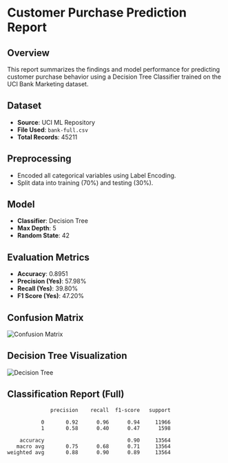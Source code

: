 
# Customer Purchase Prediction Report

## Overview
This report summarizes the findings and model performance for predicting customer purchase behavior using a Decision Tree Classifier trained on the UCI Bank Marketing dataset.

## Dataset
- **Source**: UCI ML Repository
- **File Used**: `bank-full.csv`
- **Total Records**: 45211

## Preprocessing
- Encoded all categorical variables using Label Encoding.
- Split data into training (70%) and testing (30%).

## Model
- **Classifier**: Decision Tree
- **Max Depth**: 5
- **Random State**: 42

## Evaluation Metrics
- **Accuracy**: 0.8951
- **Precision (Yes)**: 57.98%
- **Recall (Yes)**: 39.80%
- **F1 Score (Yes)**: 47.20%

## Confusion Matrix
![Confusion Matrix](confusion_matrix_plot.png)

## Decision Tree Visualization
![Decision Tree](decision_tree_plot.png)

## Classification Report (Full)

```
              precision    recall  f1-score   support

           0       0.92      0.96      0.94     11966
           1       0.58      0.40      0.47      1598

    accuracy                           0.90     13564
   macro avg       0.75      0.68      0.71     13564
weighted avg       0.88      0.90      0.89     13564

```
